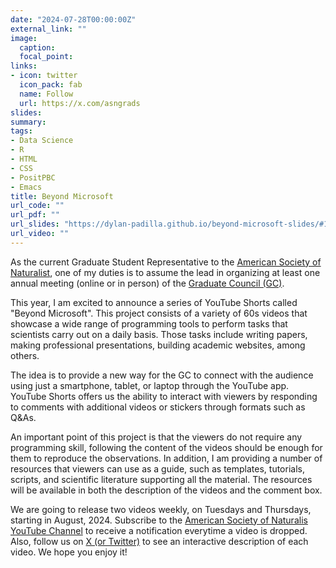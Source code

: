 ```yaml
---
date: "2024-07-28T00:00:00Z"
external_link: ""
image:
  caption: 
  focal_point: 
links:
- icon: twitter
  icon_pack: fab
  name: Follow
  url: https://x.com/asngrads
slides:
summary: 
tags:
- Data Science
- R
- HTML
- CSS
- PositPBC
- Emacs
title: Beyond Microsoft
url_code: ""
url_pdf: ""
url_slides: "https://dylan-padilla.github.io/beyond-microsoft-slides/#1"
url_video: ""
---
```


As the current Graduate Student Representative to the [American Society of Naturalist](https://www.amnat.org/home.html), one of my duties is to assume the lead in organizing at least one annual meeting (online or in person) of the [Graduate Council (GC)](https://asngrads.com/).

This year, I am excited to announce a series of YouTube Shorts called "Beyond Microsoft". This project consists of a variety of 60s videos that showcase a wide range of programming tools to perform tasks that scientists carry out on a daily basis. Those tasks include writing papers, making professional presentations, building academic websites, among others.

The idea is to provide a new way for the GC to connect with the audience using just a smartphone, tablet, or laptop through the YouTube app. YouTube Shorts offers us the ability to interact with viewers by responding to comments with additional videos or stickers through formats such as Q&As.

An important point of this project is that the viewers do not require any programming skill, following the content of the videos should be enough for them to reproduce the observations. In addition, I am providing a number of resources that viewers can use as a guide, such as templates, tutorials, scripts, and scientific literature supporting all the material. The resources will be available in both the description of the videos and the comment box.

We are going to release two videos weekly, on Tuesdays and Thursdays, starting in August, 2024. Subscribe to the [American Society of Naturalis YouTube Channel](https://www.youtube.com/@asnamnat9152) to receive a notification everytime a video is dropped. Also, follow us on [X (or Twitter)](https://x.com/asngrads/) to see an interactive description of each video. We hope you enjoy it!
